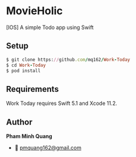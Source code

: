 # MovieHolic
[IOS] A simple Todo app using Swift

Setup
-----

```ruby
$ git clone https://github.com/mq162/Work-Today
$ cd Work-Today
$ pod install
```

Requirements
-----

Work Today requires Swift 5.1 and Xcode 11.2.

Author
-----

__Pham Minh Quang__ 

- :email: pmquang162@gmail.com
